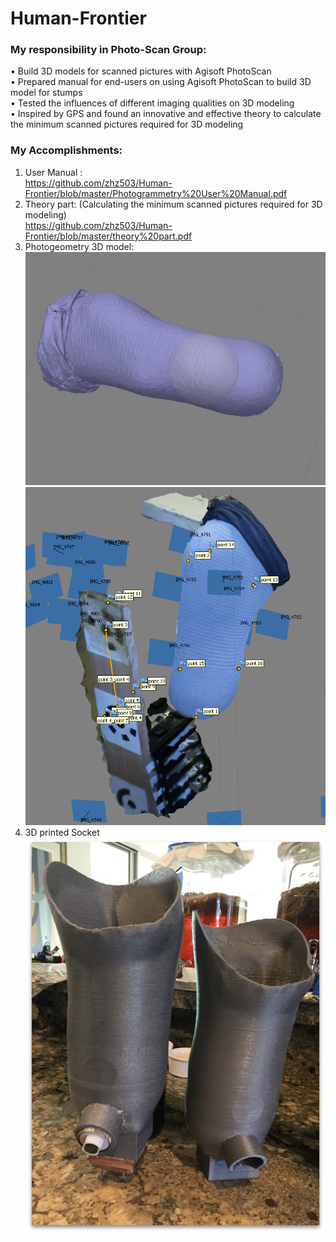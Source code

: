 # Human-Frontier

### My responsibility in Photo-Scan Group:
•	Build 3D models for scanned pictures with Agisoft PhotoScan   
•	Prepared manual for end-users on using Agisoft PhotoScan to build 3D model for stumps  
•	Tested the influences of different imaging qualities on 3D modeling   
•	Inspired by GPS and found an innovative and effective theory to calculate the minimum scanned pictures required for 3D modeling  

### My Accomplishments:  
1. User Manual :  
https://github.com/zhz503/Human-Frontier/blob/master/Photogrammetry%20User%20Manual.pdf  
2. Theory part: (Calculating the minimum scanned pictures required for 3D modeling)  
https://github.com/zhz503/Human-Frontier/blob/master/theory%20part.pdf  
3. Photogeometry 3D model:  
![image](https://github.com/zhz503/Human-Frontier/blob/master/residual%20leg%20model.jpg)  
![image](https://github.com/zhz503/Human-Frontier/blob/master/image2.png)  
4. 3D printed Socket
![image](https://github.com/zhz503/Human-Frontier/blob/master/socket.jpg)  
